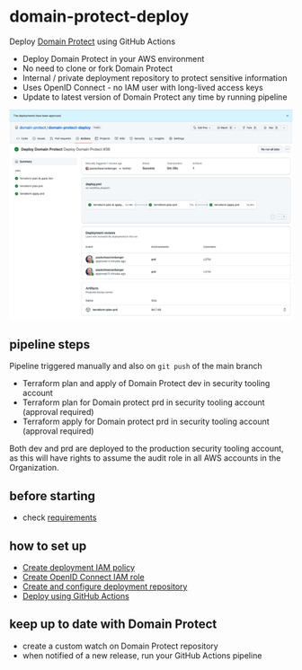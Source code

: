 # domain-protect-deploy
Deploy [Domain Protect](https://github.com/ovotech/domain-protect) using GitHub Actions

* Deploy Domain Protect in your AWS environment
* No need to clone or fork Domain Protect
* Internal / private deployment repository to protect sensitive information
* Uses OpenID Connect - no IAM user with long-lived access keys
* Update to latest version of Domain Protect any time by running pipeline

<img src="docs/images/pipeline.png">

## pipeline steps
Pipeline triggered manually and also on `git push` of the main branch

* Terraform plan and apply of Domain Protect dev in security tooling account 
* Terraform plan for Domain protect prd in security tooling account (approval required)
* Terraform apply for Domain protect prd in security tooling account (approval required)

Both dev and prd are deployed to the production security tooling account, as this will have rights to assume the audit role in all AWS accounts in the Organization.

## before starting
* check [requirements](https://github.com/ovotech/domain-protect/blob/main/docs/requirements.md)

## how to set up
* [Create deployment IAM policy](docs/POLICY.md)
* [Create OpenID Connect IAM role](docs/OIDC.md)
* [Create and configure deployment repository](docs/REPO.md)
* [Deploy using GitHub Actions](docs/DEPLOY.md)

## keep up to date with Domain Protect
* create a custom watch on Domain Protect repository
* when notified of a new release, run your GitHub Actions pipeline
